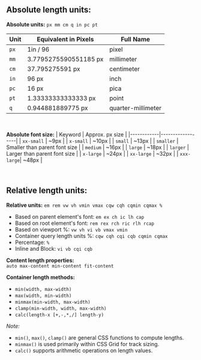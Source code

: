 ## Absolute length units:
 **Absolute units:** `px mm cm q in pc pt`

| Unit | Equivalent in Pixels  | Full Name          |
| ---- | --------------------- | ------------------ |
| `px` | 1in / 96              | pixel              |
| `mm` | 3.7795275590551185 px | millimeter         |
| `cm` | 37.795275591 px       | centimeter         |
| `in` | 96 px                 | inch               |
| `pc` | 16 px                 | pica               |
| `pt` | 1.33333333333333 px   | point              |
| `q`  | 0.944881889775 px     | quarter-millimeter |

<br>
 
 **Absolute font size:**
| Keyword    | Approx. px size  |
|------------|------------------|
| `xx-small` | ~9px             |
| `x-small`  | ~10px            |
| `small`    | ~13px            |
| `smaller`  | Smaller than parent font size |
| `medium`   | ~16px            |
| `large`    | ~18px            |
| `larger`   | Larger than parent font size |
| `x-large`  | ~24px            |
| `xx-large` | ~32px            |
| `xxx-large`| ~48px            |

<br>

## Relative length units:
 **Relative units:** `em rem vw vh vmin vmax cqw cqh cqmin cqmax %`

  * Based on parent element's font: `em ex ch ic lh cap`
  * Based on root element's font: `rem rex rch ric rlh rcap`
  * Based on viewport %: `vw vh vi vb vmax vmin`
  * Container query length units %: `cqw cqh cqi cqb cqmin cqmax`
  * Percentage: `%`
  * Inline and Block: `vi vb cqi cqb`

**Content length properties:**\
  `auto max-content min-content fit-content`
  
**Container length methods:**
  * `min(width, max-width)`
  * `max(width, min-width)`
  * `minmax(min-width, max-width)`
  * `clamp(min-width, width, max-width)`
  * `calc(length-x [+,-,*,/] length-y)`


*Note:*  
- `min()`, `max()`, `clamp()` are general CSS functions to compute lengths.  
- `minmax()` is used primarily within CSS Grid for track sizing.  
- `calc()` supports arithmetic operations on length values.
